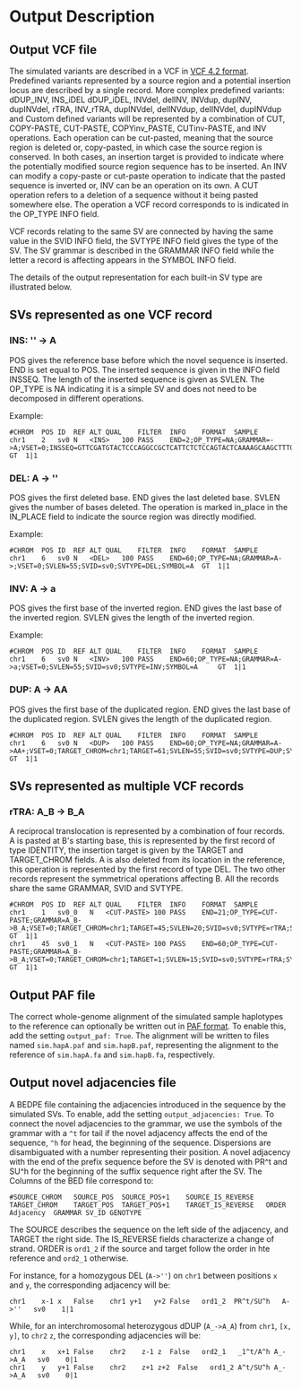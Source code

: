 # Output Description

## Output VCF file
The simulated variants are described in a VCF in [VCF 4.2 format](https://samtools.github.io/hts-specs/VCFv4.2.pdf).  
Predefined variants represented by a source region and a potential insertion locus are described 
by a single record.
More complex predefined variants: \
dDUP\_INV, INS\_iDEL dDUP\_iDEL, INVdel, delINV, INVdup, dupINV, dupINVdel, rTRA, INV\_rTRA, dupINVdel, delINVdup,
delINVdel, dupINVdup \
and Custom defined variants will be represented by a combination of CUT, COPY-PASTE, CUT-PASTE, COPYinv_PASTE, CUTinv-PASTE, and INV 
operations.
Each operation can be cut-pasted, meaning that the source region is deleted or, copy-pasted, in which case the source region is conserved.
In both cases, an insertion target is provided to indicate where the potentially modified source region sequence has to be inserted.
An INV can modify a copy-paste or cut-paste operation to indicate that the pasted sequence is inverted or, INV can be an operation
on its own.
A CUT operation refers to a deletion of a sequence without it being pasted somewhere else.
The operation a VCF record corresponds to is indicated in the OP_TYPE INFO field.

VCF records relating to the same SV are connected by having the same value in the SVID INFO field, 
the SVTYPE INFO field gives the type of the SV.
The SV grammar is described in the GRAMMAR INFO field while the letter a record is affecting
appears in the SYMBOL INFO field.

The details of the output representation for each built-in SV type are illustrated below.

## SVs represented as one VCF record

### INS: '' -> A

POS gives the reference base before which the novel sequence is inserted.
END is set equal to POS.   The inserted sequence is given in the INFO field INSSEQ.
The length of the inserted sequence is given as SVLEN.
The OP_TYPE is NA indicating it is a simple SV and does not need to be decomposed in different operations.

Example:

```
#CHROM	POS	ID	REF	ALT	QUAL	FILTER	INFO	FORMAT	SAMPLE
chr1	2	sv0	N	<INS>	100	PASS	END=2;OP_TYPE=NA;GRAMMAR=->A;VSET=0;INSSEQ=GTTCGATGTACTCCCAGGCCGCTCATTCTCTCCAGTACTCAAAAGCAAGCTTTGC;SVLEN=55;INSORD=0;SVID=sv0;SVTYPE=INS;SYMBOL=A 	GT	1|1
```

### DEL: A -> ''

POS gives the first deleted base.  END gives the last deleted base.  SVLEN gives the number of bases deleted.
The operation is marked in\_place in the IN\_PLACE field to indicate the source region was 
directly modified.

Example:

```
#CHROM	POS	ID	REF	ALT	QUAL	FILTER	INFO	FORMAT	SAMPLE
chr1	6	sv0	N	<DEL>	100	PASS	END=60;OP_TYPE=NA;GRAMMAR=A->;VSET=0;SVLEN=55;SVID=sv0;SVTYPE=DEL;SYMBOL=A 	GT	1|1
```

### INV: A -> a

POS gives the first base of the inverted region.  END gives the last base of the inverted
region.  SVLEN gives the length of the inverted region.

Example:

```
#CHROM	POS	ID	REF	ALT	QUAL	FILTER	INFO	FORMAT	SAMPLE
chr1	6	sv0	N	<INV>	100	PASS	END=60;OP_TYPE=NA;GRAMMAR=A->a;VSET=0;SVLEN=55;SVID=sv0;SVTYPE=INV;SYMBOL=A 	GT	1|1
```

### DUP: A -> AA

POS gives the first base of the duplicated region.  END gives the last base of the duplicated
region.  SVLEN gives the length of the duplicated region.

```
#CHROM	POS	ID	REF	ALT	QUAL	FILTER	INFO	FORMAT	SAMPLE
chr1	6	sv0	N	<DUP>	100	PASS	END=60;OP_TYPE=NA;GRAMMAR=A->AA+;VSET=0;TARGET_CHROM=chr1;TARGET=61;SVLEN=55;SVID=sv0;SVTYPE=DUP;SYMBOL=A 	GT	1|1
```
## SVs represented as multiple VCF records

### rTRA: A_B -> B_A
A reciprocal translocation is represented by a combination of four records.
A is pasted at B's starting base, this is represented by the first record of type IDENTITY, the insertion target
is given by the TARGET and TARGET\_CHROM fields. A is also deleted from its location in the reference,
this operation is represented by the first record of type DEL.
The two other records represent the symmetrical operations affecting B.
All the records share the same GRAMMAR, SVID and SVTYPE.

```
#CHROM	POS	ID	REF	ALT	QUAL	FILTER	INFO	FORMAT	SAMPLE
chr1	1	sv0_0	N	<CUT-PASTE>	100	PASS	END=21;OP_TYPE=CUT-PASTE;GRAMMAR=A_B->B_A;VSET=0;TARGET_CHROM=chr1;TARGET=45;SVLEN=20;SVID=sv0;SVTYPE=rTRA;SYMBOL=A 	GT	1|1
chr1	45	sv0_1	N	<CUT-PASTE>	100	PASS	END=60;OP_TYPE=CUT-PASTE;GRAMMAR=A_B->B_A;VSET=0;TARGET_CHROM=chr1;TARGET=1;SVLEN=15;SVID=sv0;SVTYPE=rTRA;SYMBOL=B 	GT	1|1
```

## Output PAF file
The correct whole-genome alignment of the simulated sample haplotypes to the reference can optionally be
written out in [PAF format](https://github.com/lh3/miniasm/blob/master/PAF.md).
To enable this, add the setting `output_paf: True`.   The alignment will
be written to files named `sim.hapA.paf` and `sim.hapB.paf`, representing the alignment
to the reference of `sim.hapA.fa` and `sim.hapB.fa`, respectively.

## Output novel adjacencies file
A BEDPE file containing the adjacencies introduced in the sequence by the simulated SVs.
To enable, add the setting `output_adjacencies: True`.
To connect the novel adjacencies to the grammar, we use the symbols of the grammar with a `^t` for tail if the novel adjacency 
affects the end of the sequence, `^h` for head, the beginning of the sequence.
Dispersions are disambiguated with a number representing their position.
A novel adjacency with the end of the prefix sequence before the SV is denoted with PR^t and SU^h for the beginning 
of the suffix sequence right after the SV.
The Columns of the BED file correspond to:
```
#SOURCE_CHROM   SOURCE_POS  SOURCE_POS+1    SOURCE_IS_REVERSE	TARGET_CHROM	TARGET_POS  TARGET_POS+1    TARGET_IS_REVERSE   ORDER  Adjacency  GRAMMAR SV_ID GENOTYPE
```
The SOURCE describes the sequence on the left side of the adjacency, and TARGET the right side. The IS_REVERSE fields 
characterize a change of strand. ORDER is `ord1_2` if the source and target follow the order in hte reference and
`ord2_1` otherwise.


For instance, for a homozygous DEL (`A->''`) on `chr1` between positions `x` and `y`, the corresponding adjacency will be:
```
chr1    x-1 x   False    chr1 y+1   y+2 False   ord1_2  PR^t/SU^h   A->''   sv0    1|1
```

While, for an interchromosomal heterozygous dDUP (`A_->A_A`) from `chr1`, `[x, y]`, to `chr2` `z`, the corresponding adjacencies will be:
```
chr1    x   x+1 False    chr2    z-1 z  False   ord2_1   _1^t/A^h A_->A_A   sv0    0|1
chr1    y   y+1 False    chr2    z+1 z+2  False   ord1_2 A^t/SU^h A_->A_A   sv0    0|1
```










